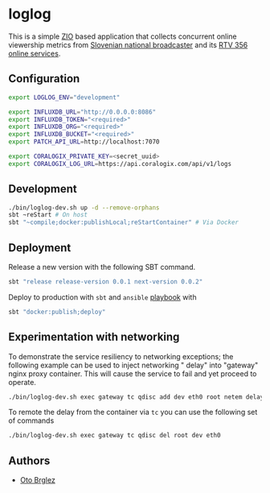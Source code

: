 # loglog

This is a simple [ZIO] based application that collects concurrent online viewership metrics
from [Slovenian national broadcaster][rtvslo] and its [RTV 356 online services][rtv-356].

## Configuration

```bash
export LOGLOG_ENV="development"

export INFLUXDB_URL="http://0.0.0.0:8086"
export INFLUXDB_TOKEN="<required>"
export INFLUXDB_ORG="<required>"
export INFLUXDB_BUCKET="<required>"
export PATCH_API_URL=http://localhost:7070

export CORALOGIX_PRIVATE_KEY=<secret_uuid>
export CORALOGIX_LOG_URL=https://api.coralogix.com/api/v1/logs
```

## Development

```bash
./bin/loglog-dev.sh up -d --remove-orphans
sbt ~reStart # On host
sbt "~compile;docker:publishLocal;reStartContainer" # Via Docker
```

## Deployment

Release a new version with the following SBT command.

```bash
sbt "release release-version 0.0.1 next-version 0.0.2"
```

Deploy to production with `sbt` and `ansible` [playbook](playbooks/update-agents.yml) with

```bash
sbt "docker:publish;deploy"
```

## Experimentation with networking

To demonstrate the service resiliency to networking exceptions; the following example can be used to inject networking "
delay" into "gateway" nginx proxy container. This will cause the service to fail and yet proceed to operate.

```bash
./bin/loglog-dev.sh exec gateway tc qdisc add dev eth0 root netem delay 10s
```

To remote the delay from the container via `tc` you can use the following set of commands

```bash
./bin/loglog-dev.sh exec gateway tc qdisc del root dev eth0
```

## Authors

- [Oto Brglez](https://github.com/otobrglez)

[ZIO]: https://zio.dev

[rtvslo]: https://www.rtvslo.si

[rtv-356]: https://365.rtvslo.si
